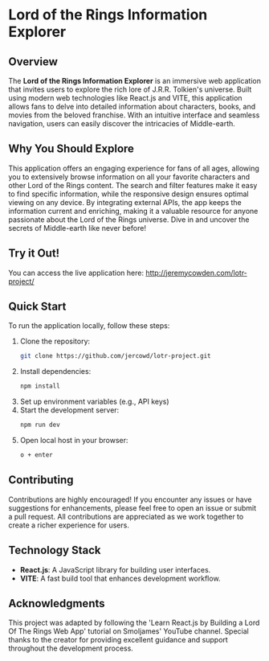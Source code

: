 # Lord of the Rings Information Explorer

## Overview

The **Lord of the Rings Information Explorer** is an immersive web application that invites users to explore the rich lore of J.R.R. Tolkien's universe. Built using modern web technologies like React.js and VITE, this application allows fans to delve into detailed information about characters, books, and movies from the beloved franchise. With an intuitive interface and seamless navigation, users can easily discover the intricacies of Middle-earth.

## Why You Should Explore

This application offers an engaging experience for fans of all ages, allowing you to extensively browse information on all your favorite characters and other Lord of the Rings content. The search and filter features make it easy to find specific information, while the responsive design ensures optimal viewing on any device. By integrating external APIs, the app keeps the information current and enriching, making it a valuable resource for anyone passionate about the Lord of the Rings universe. Dive in and uncover the secrets of Middle-earth like never before!

## Try it Out!
You can access the live application here: http://jeremycowden.com/lotr-project/

## Quick Start

To run the application locally, follow these steps:

1. Clone the repository:
   ```bash
   git clone https://github.com/jercowd/lotr-project.git
   ```
3. Install dependencies:
   ```bash
   npm install
   ```
5. Set up environment variables (e.g., API keys)
6. Start the development server:
   ```bash
   npm run dev
   ```
8. Open local host in your browser:
   ``` bash
   o + enter
   ```

## Contributing

Contributions are highly encouraged! If you encounter any issues or have suggestions for enhancements, please feel free to open an issue or submit a pull request. All contributions are appreciated as we work together to create a richer experience for users.

## Technology Stack
- **React.js**: A JavaScript library for building user interfaces.
- **VITE**: A fast build tool that enhances development workflow.

## Acknowledgments

This project was adapted by following the 'Learn React.js by Building a Lord Of The Rings Web App' tutorial on Smoljames' YouTube channel. Special thanks to the creator for providing excellent guidance and support throughout the development process.
